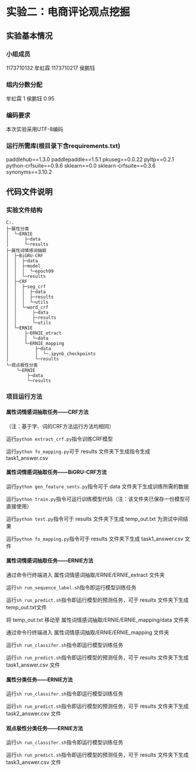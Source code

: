 # 实验二：电商评论观点挖掘


## 实验基本情况
### 小组成员
1173710132 牟虹霖
1173710217 侯鹏钰

### 组内分数分配
牟虹霖 1
侯鹏钰 0.95

### 编码要求
本次实验采用UTF-8编码

### 运行所需库(根目录下含requirements.txt)

paddlehub==1.3.0
paddlepaddle==1.5.1
pkuseg==0.0.22
pyltp==0.2.1
python-crfsuite==0.9.6
sklearn==0.0
sklearn-crfsuite==0.3.6
synonyms==3.10.2


## 代码文件说明
### 实验文件结构
```
C:.
├─属性分类
│  └─ERNIE
│      ├─data
│      └─results
├─属性词情感词抽取
│  ├─BiGRU-CRF
│  │  ├─data
│  │  ├─model_
│  │  │  └─epoch99
│  │  └─results
│  ├─CRF
│  │  ├─seg_crf
│  │  │  ├─data
│  │  │  ├─results
│  │  │  └─utils
│  │  └─word_crf
│  │      ├─data
│  │      ├─results
│  │      └─utils
│  └─ERNIE
│      ├─ERNIE_etract
│      │  └─data
│      └─ERNIE_mapping
│          ├─data
│          │  └─.ipynb_checkpoints
│          └─results
└─观点极性分类
    └─ERNIE
        ├─data
        └─results
```

### 项目运行方法
#### 属性词情感词抽取任务——CRF方法

（注：基于字、词的CRF方法运行方法均相同）

运行`python extract_crf.py`指令训练CRF模型

运行`python fo_mapping.py`可于  results  文件夹下生成指令生成  task1_answer.csv  

#### 属性词情感词抽取任务——BiGRU-CRF方法

运行`python gen_feature_sents.py`指令可于  data  文件夹下生成训练所需的数据

运行`python train.py`指令可运行训练模型代码（注：该文件夹已保存一份模型可直接使用）

运行`python test.py`指令可于  results  文件夹下生成  temp_out.txt  为测试中间结果

运行`python fo_mapping.py`指令可于  results  文件夹下生成  task1_answer.csv  文件

#### 属性词情感词抽取任务——ERNIE方法

通过命令行终端进入  属性词情感词抽取/ERNIE/ERNIE_extract  文件夹

运行`sh run_sequence_label.sh`指令即运行模型训练任务

运行`sh run_predict.sh`指令即运行模型的预测任务，可于 results  文件夹下生成temp_out.txt文件

将  temp_out.txt  移动至  属性词情感词抽取/ERNIE/ERNIE_mapping/data  文件夹


通过命令行终端进入  属性词情感词抽取/ERNIE/ERNIE_mapping  文件夹

运行`sh run_classifer.sh`指令即运行模型训练任务

运行`sh run_predict.sh`指令即运行模型的预测任务，可于 results  文件夹下生成  task1_answer.csv  文件

#### 属性分类任务——ERNIE方法

运行`sh run_classifer.sh`指令即运行模型训练任务

运行`sh run_predict.sh`指令即运行模型的预测任务，可于 results  文件夹下生成  task2_answer.csv  文件

#### 观点极性分类任务——ERNIE方法

运行`sh run_classifer.sh`指令即运行模型训练任务

运行`sh run_predict.sh`指令即运行模型的预测任务，可于 results  文件夹下生成  task3_answer.csv  文件

